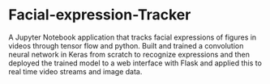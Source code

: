 # Facial-expression-Tracker
A Jupyter Notebook application that tracks facial expressions of figures in videos through tensor flow and python. Built and trained a convolution neural network in Keras from scratch to recognize expressions and then deployed the trained model to a web interface with Flask and applied this to real time video streams and image data.

